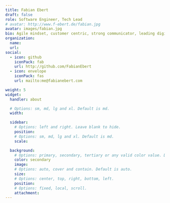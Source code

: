 ```yaml
---
title: Fabian Ebert
draft: false
role: Software Engineer, Tech Lead
# avatar: http://www.f-ebert.de/fabian.jpg
avatar: images/fabian.jpg
bio: Agile mindset, customer centric, strong communicator, leading digital transformation, values driven
organization:
  name:
  url:
social:
  - icon: github
    iconPack: fab
    url: http://github.com/FabianEbert
  - icon: envelope
    iconPack: fas
    url: mailto:me@fabianebert.com

weight: 5
widget:
  handler: about

  # Options: sm, md, lg and xl. Default is md.
  width:

  sidebar:
    # Options: left and right. Leave blank to hide.
    position:
    # Options: sm, md, lg and xl. Default is md.
    scale:

  background:
    # Options: primary, secondary, tertiary or any valid color value. Default is primary.
    color: secondary
    image:
    # Options: auto, cover and contain. Default is auto.
    size:
    # Options: center, top, right, bottom, left.
    position:
    # Options: fixed, local, scroll.
    attachment:
---
```

